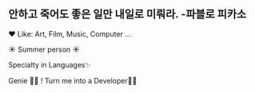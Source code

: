 <!-- ### Hi there 👋 -->

<!--
**nu1997/nu1997** is a ✨ _special_ ✨ repository because its `README.md` (this file) appears on your GitHub profile.

Here are some ideas to get you started:

- 🔭 I’m currently working on ...
- 🌱 I’m currently learning ...
- 👯 I’m looking to collaborate on ...
- 🤔 I’m looking for help with ...
- 💬 Ask me about ...
- 📫 How to reach me: ...
- 😄 Pronouns: ...
- ⚡ Fun fact: ...
-->

## 안하고 죽어도 좋은 일만 내일로 미뤄라. -파블로 피카소

❤️ Like: Art, Film, Music, Computer ...

☀️ Summer person ☀️

Specialty in Languages✨

Genie 🧞‍♀️ ! Turn me into a Developer🙏🏻
